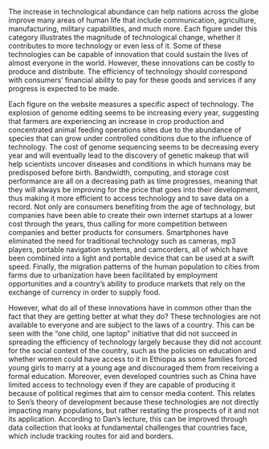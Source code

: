 The increase in technological abundance can help nations across the globe improve many areas of human life that include communication, agriculture, manufacturing, military capabilities, and much more. Each figure under this category illustrates the magnitude of technological change, whether it contributes to more technology or even less of it. Some of these technologies can be capable of innovation that could sustain the lives of almost everyone in the world. However, these innovations can be costly to produce and distribute. The efficiency of technology should correspond with consumers’ financial ability to pay for these goods and services if any progress is expected to be made.

Each figure on the website measures a specific aspect of technology. The explosion of genome editing seems to be increasing every year, suggesting that farmers are experiencing an increase in crop production and concentrated animal feeding operations sites due to the abundance of species that can grow under controlled conditions due to the influence of technology. The cost of genome sequencing seems to be decreasing every year and will eventually lead to the discovery of genetic makeup that will help scientists uncover diseases and conditions in which humans may be predisposed before birth. Bandwidth, computing, and storage cost performance are all on a decreasing path as time progresses, meaning that they will always be improving for the price that goes into their development, thus making it more efficient to access technology and to save data on a record. Not only are consumers benefiting from the age of technology, but companies have been able to create their own internet startups at a lower cost through the years, thus calling for more competition between companies and better products for consumers. Smartphones have eliminated the need for traditional technology such as cameras, mp3 players, portable navigation systems, and camcorders, all of which have been combined into a light and portable device that can be used at a swift speed. Finally, the migration patterns of the human population to cities from farms due to urbanization have been facilitated by employment opportunities and a country’s ability to produce markets that rely on the exchange of currency in order to supply food. 

However, what do all of these innovations have in common other than the fact that they are getting better at what they do? These technologies are not available to everyone and are subject to the laws of a country. This can be seen with the “one child, one laptop” initiative that did not succeed in spreading the efficiency of technology largely because they did not account for the social context of the country, such as the policies on education and whether women could have access to it in Ethiopia as some families forced young girls to marry at a young age and discouraged them from receiving a formal education. Moreover, even developed countries such as China have limited access to technology even if they are capable of producing it because of political regimes that aim to censor media content. This relates to Sen’s theory of development because these technologies are not directly impacting many populations, but rather restating the prospects of it and not its application. According to Dan’s lecture, this can be improved through data collection that looks at fundamental challenges that countries face, which include tracking routes for aid and borders.   
